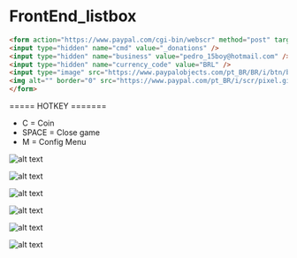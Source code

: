 # FrontEnd_listbox

```html
<form action="https://www.paypal.com/cgi-bin/webscr" method="post" target="_top">
<input type="hidden" name="cmd" value="_donations" />
<input type="hidden" name="business" value="pedro_15boy@hotmail.com" />
<input type="hidden" name="currency_code" value="BRL" />
<input type="image" src="https://www.paypalobjects.com/pt_BR/BR/i/btn/btn_donateCC_LG.gif" border="0" name="submit" title="PayPal - The safer, easier way to pay online!" alt="Faça doações com o botão do PayPal" />
<img alt="" border="0" src="https://www.paypal.com/pt_BR/i/scr/pixel.gif" width="1" height="1" />
</form>
```
===== HOTKEY =======
* C     = Coin
* SPACE = Close game
* M     = Config Menu

![alt text](https://imgur.com/ORNSypr.png)


![alt text](https://imgur.com/zQGsmxz.png)


![alt text](https://imgur.com/8sG0Qa8.png)


![alt text](https://i.imgur.com/eZz7Qz1.png)

![alt text](https://i.imgur.com/JH83LEt.png)

![alt text](https://i.imgur.com/f0qwzxP.png)
